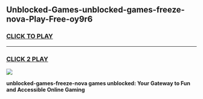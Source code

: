 
## Unblocked-Games-unblocked-games-freeze-nova-Play-Free-oy9r6
<h3>
<a href="https://premium76.site?title=unblocked-games-freeze-nova&ref=10A">CLICK TO PLAY</a></h3>
<hr>

<h3>
<a href="https://premium76.site?title=unblocked-games-freeze-nova&ref=10A">CLICK 2 PLAY</a>
  
</h3>

<a href="https://premium76.site?title=unblocked-games-freeze-nova&ref=10A"><img src="https://clearcache.store/games.png"></a>


**unblocked-games-freeze-nova games unblocked: Your Gateway to Fun and Accessible Online Gaming**
